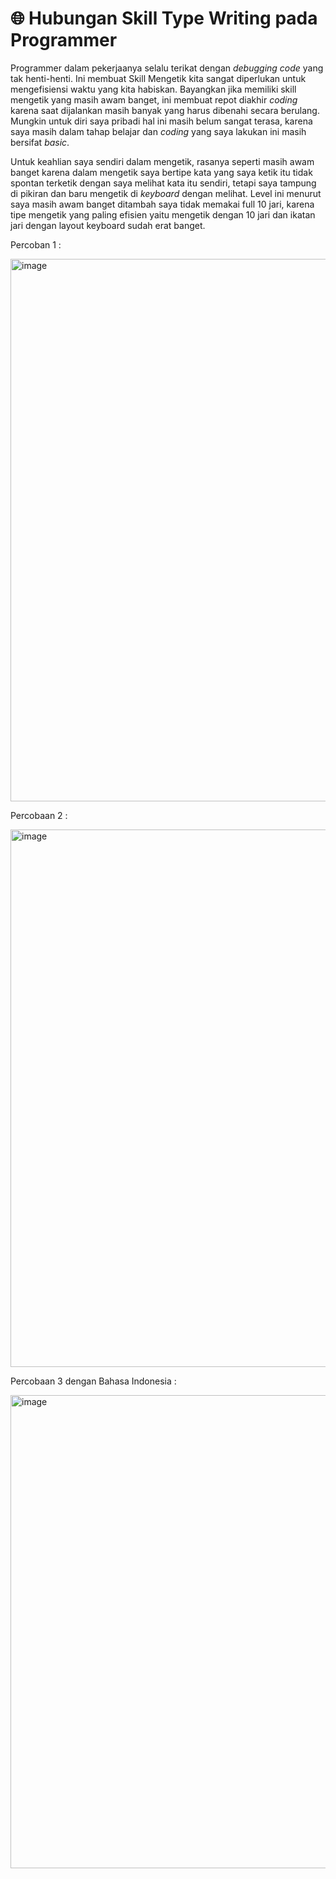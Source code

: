 # 🌐 Hubungan Skill Type Writing pada Programmer

Programmer dalam pekerjaanya selalu terikat dengan *debugging code* yang tak henti-henti. Ini membuat Skill Mengetik kita sangat diperlukan untuk mengefisiensi waktu yang kita habiskan. Bayangkan jika memiliki skill 
mengetik yang masih awam banget, ini membuat repot diakhir *coding* karena saat dijalankan masih banyak yang harus dibenahi secara berulang. Mungkin untuk diri saya pribadi hal ini masih belum sangat terasa,
karena saya masih dalam tahap belajar dan *coding* yang saya lakukan ini masih bersifat *basic*. 

Untuk keahlian saya sendiri dalam mengetik, rasanya seperti masih awam banget karena dalam mengetik saya bertipe kata yang saya ketik itu tidak spontan terketik dengan saya melihat kata itu sendiri, 
tetapi saya tampung di pikiran dan baru mengetik di *keyboard* dengan melihat. Level ini menurut saya
masih awam banget ditambah saya tidak memakai full 10 jari, karena tipe mengetik yang paling efisien yaitu mengetik dengan 10 jari dan ikatan jari dengan layout keyboard sudah erat banget.

Percoban 1 :

<img width="1915" height="868" alt="image" src="https://github.com/user-attachments/assets/db9c5070-1d92-4160-a7c0-76ba20243e0f" />

Percobaan 2 :

<img width="1910" height="860" alt="image" src="https://github.com/user-attachments/assets/f2be512c-eb74-4e91-bd8a-cf70a5655df2" />

Percobaan 3 dengan Bahasa Indonesia :

<img width="1897" height="757" alt="image" src="https://github.com/user-attachments/assets/d775ac1b-2be4-422d-8be2-7b4438f4f736" />


